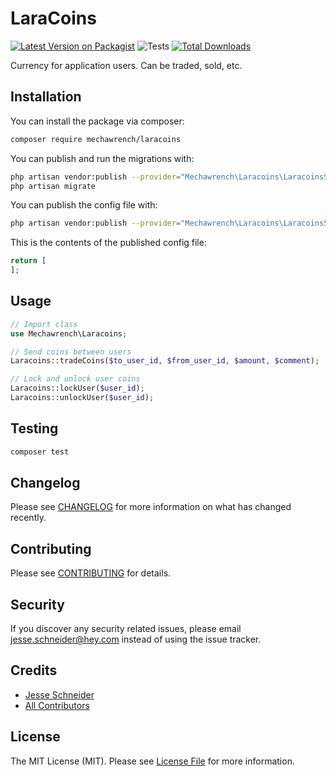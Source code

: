 # LaraCoins

[![Latest Version on Packagist](https://img.shields.io/packagist/v/mechawrench/laracoins.svg?style=flat-square)](https://packagist.org/packages/mechawrench/laracoins)
![Tests](https://github.com/mechawrench/laracoins/workflows/Tests/badge.svg)
[![Total Downloads](https://img.shields.io/packagist/dt/mechawrench/laracoins.svg?style=flat-square)](https://packagist.org/packages/mechawrench/laracoins)


Currency for application users.  Can be traded, sold, etc.

## Installation

You can install the package via composer:

```bash
composer require mechawrench/laracoins
```

You can publish and run the migrations with:

```bash
php artisan vendor:publish --provider="Mechawrench\Laracoins\LaracoinsServiceProvider" --tag="migrations"
php artisan migrate
```

You can publish the config file with:
```bash
php artisan vendor:publish --provider="Mechawrench\Laracoins\LaracoinsServiceProvider" --tag="config"
```

This is the contents of the published config file:

```php
return [
];
```

## Usage

``` php
// Import class
use Mechawrench\Laracoins;

// Send coins between users
Laracoins::tradeCoins($to_user_id, $from_user_id, $amount, $comment);

// Lock and unlock user coins
Laracoins::lockUser($user_id);
Laracoins::unlockUser($user_id);
```

## Testing

``` bash
composer test
```

## Changelog

Please see [CHANGELOG](CHANGELOG.md) for more information on what has changed recently.

## Contributing

Please see [CONTRIBUTING](CONTRIBUTING.md) for details.

## Security

If you discover any security related issues, please email jesse.schneider@hey.com instead of using the issue tracker.

## Credits

- [Jesse Schneider](https://github.com/Mechawrench)
- [All Contributors](../../contributors)

## License

The MIT License (MIT). Please see [License File](LICENSE.md) for more information.
